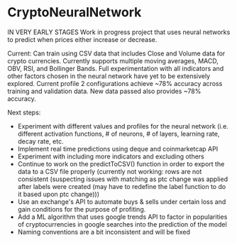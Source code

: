 # CryptoNeuralNetwork
IN VERY EARLY STAGES
Work in progress project that uses neural networks to predict when prices either increase or decrease.

Current: Can train using CSV data that includes Close and Volume data for crypto currencies. Currently supports multiple moving averages, MACD, OBV, RSI, and Bollinger Bands.
Full experimentation with all indicators and other factors chosen in the neural network have yet to be extensively explored. Current profile 2 configurations achieve ~78% accuracy across training and validation data. New data passed also provides ~78% accuracy.

Next steps:
- Experiment with different values and profiles for the neural network (i.e. different activation functions, # of neurons, # of layers, learning rate, decay rate, etc.
- Implement real time predictions using deque and coinmarketcap API
- Experiment with including more indicators and excluding others
- Continue to work on the predictToCSV() function in order to export the data to a CSV file properly (currently not working: rows are not consistent (suspecting issues with matching as ptc change was applied after labels were created (may have to redefine the label function to do it based upon ptc change)))
- Use an exchange's API to automate buys & sells under certain loss and gain conditions for the purpose of profiting.
- Add a ML algorithm that uses google trends API to factor in popularities of cryptocurrencies in google searches into the prediction of the model
- Naming conventions are a bit inconsistent and will be fixed
